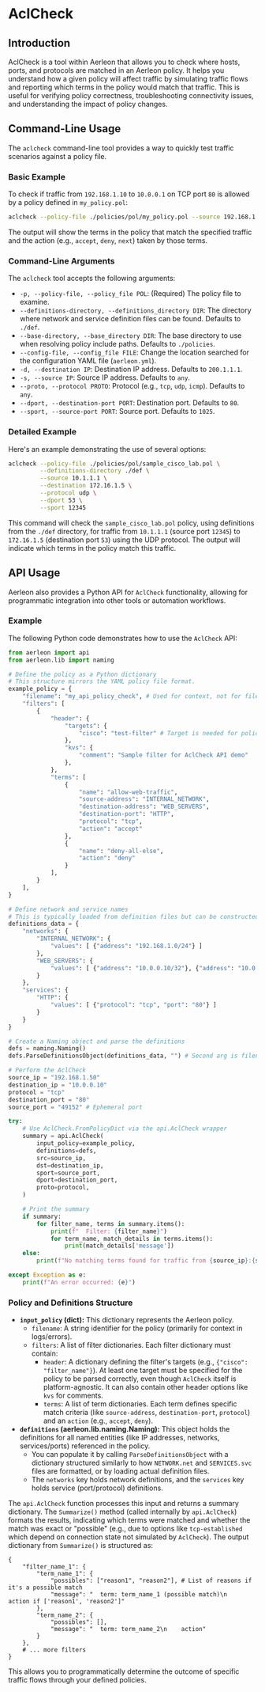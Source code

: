 # AclCheck

## Introduction

AclCheck is a tool within Aerleon that allows you to check where hosts, ports, and protocols are matched in an Aerleon policy. It helps you understand how a given policy will affect traffic by simulating traffic flows and reporting which terms in the policy would match that traffic. This is useful for verifying policy correctness, troubleshooting connectivity issues, and understanding the impact of policy changes.

## Command-Line Usage

The `aclcheck` command-line tool provides a way to quickly test traffic scenarios against a policy file.

### Basic Example

To check if traffic from `192.168.1.10` to `10.0.0.1` on TCP port `80` is allowed by a policy defined in `my_policy.pol`:

```bash
aclcheck --policy-file ./policies/pol/my_policy.pol --source 192.168.1.10 --destination 10.0.0.1 --protocol tcp --dport 80
```

The output will show the terms in the policy that match the specified traffic and the action (e.g., `accept`, `deny`, `next`) taken by those terms.

### Command-Line Arguments

The `aclcheck` tool accepts the following arguments:

*   `-p, --policy-file, --policy_file POL`: (Required) The policy file to examine.
*   `--definitions-directory, --definitions_directory DIR`: The directory where network and service definition files can be found. Defaults to `./def`.
*   `--base-directory, --base_directory DIR`: The base directory to use when resolving policy include paths. Defaults to `./policies`.
*   `--config-file, --config_file FILE`: Change the location searched for the configuration YAML file (`aerleon.yml`).
*   `-d, --destination IP`: Destination IP address. Defaults to `200.1.1.1`.
*   `-s, --source IP`: Source IP address. Defaults to `any`.
*   `--proto, --protocol PROTO`: Protocol (e.g., `tcp`, `udp`, `icmp`). Defaults to `any`.
*   `--dport, --destination-port PORT`: Destination port. Defaults to `80`.
*   `--sport, --source-port PORT`: Source port. Defaults to `1025`.

### Detailed Example

Here's an example demonstrating the use of several options:

```bash
aclcheck --policy-file ./policies/pol/sample_cisco_lab.pol \
         --definitions-directory ./def \
         --source 10.1.1.1 \
         --destination 172.16.1.5 \
         --protocol udp \
         --dport 53 \
         --sport 12345
```

This command will check the `sample_cisco_lab.pol` policy, using definitions from the `./def` directory, for traffic from `10.1.1.1` (source port `12345`) to `172.16.1.5` (destination port `53`) using the UDP protocol. The output will indicate which terms in the policy match this traffic.

## API Usage

Aerleon also provides a Python API for `AclCheck` functionality, allowing for programmatic integration into other tools or automation workflows.

### Example

The following Python code demonstrates how to use the `AclCheck` API:

```python
from aerleon import api
from aerleon.lib import naming

# Define the policy as a Python dictionary
# This structure mirrors the YAML policy file format.
example_policy = {
    "filename": "my_api_policy_check", # Used for context, not for file output in AclCheck
    "filters": [
        {
            "header": {
                "targets": {
                    "cisco": "test-filter" # Target is needed for policy parsing
                },
                "kvs": {
                    "comment": "Sample filter for AclCheck API demo"
                },
            },
            "terms": [
                {
                    "name": "allow-web-traffic",
                    "source-address": "INTERNAL_NETWORK",
                    "destination-address": "WEB_SERVERS",
                    "destination-port": "HTTP",
                    "protocol": "tcp",
                    "action": "accept"
                },
                {
                    "name": "deny-all-else",
                    "action": "deny"
                }
            ],
        }
    ],
}

# Define network and service names
# This is typically loaded from definition files but can be constructed in code.
definitions_data = {
    "networks": {
        "INTERNAL_NETWORK": {
            "values": [ {"address": "192.168.1.0/24"} ]
        },
        "WEB_SERVERS": {
            "values": [ {"address": "10.0.0.10/32"}, {"address": "10.0.0.11/32"} ]
        }
    },
    "services": {
        "HTTP": {
            "values": [ {"protocol": "tcp", "port": "80"} ]
        }
    }
}

# Create a Naming object and parse the definitions
defs = naming.Naming()
defs.ParseDefinitionsObject(definitions_data, "") # Second arg is filename context

# Perform the AclCheck
source_ip = "192.168.1.50"
destination_ip = "10.0.0.10"
protocol = "tcp"
destination_port = "80"
source_port = "49152" # Ephemeral port

try:
    # Use AclCheck.FromPolicyDict via the api.AclCheck wrapper
    summary = api.AclCheck(
        input_policy=example_policy,
        definitions=defs,
        src=source_ip,
        dst=destination_ip,
        sport=source_port,
        dport=destination_port,
        proto=protocol,
    )

    # Print the summary
    if summary:
        for filter_name, terms in summary.items():
            print(f"  Filter: {filter_name}")
            for term_name, match_details in terms.items():
                print(match_details['message'])
    else:
        print(f"No matching terms found for traffic from {source_ip}:{source_port} to {destination_ip}:{destination_port} ({protocol}).")

except Exception as e:
    print(f"An error occurred: {e}")

```

### Policy and Definitions Structure

*   **`input_policy` (dict):** This dictionary represents the Aerleon policy.
    *   `filename`: A string identifier for the policy (primarily for context in logs/errors).
    *   `filters`: A list of filter dictionaries. Each filter dictionary must contain:
        *   `header`: A dictionary defining the filter's targets (e.g., `{"cisco": "filter_name"}`). At least one target must be specified for the policy to be parsed correctly, even though `AclCheck` itself is platform-agnostic. It can also contain other header options like `kvs` for comments.
        *   `terms`: A list of term dictionaries. Each term defines specific match criteria (like `source-address`, `destination-port`, `protocol`) and an `action` (e.g., `accept`, `deny`).
*   **`definitions` (aerleon.lib.naming.Naming):** This object holds the definitions for all named entities (like IP addresses, networks, services/ports) referenced in the policy.
    *   You can populate it by calling `ParseDefinitionsObject` with a dictionary structured similarly to how `NETWORK.net` and `SERVICES.svc` files are formatted, or by loading actual definition files.
    *   The `networks` key holds network definitions, and the `services` key holds service (port/protocol) definitions.

The `api.AclCheck` function processes this input and returns a summary dictionary. The `Summarize()` method (called internally by `api.AclCheck`) formats the results, indicating which terms were matched and whether the match was exact or "possible" (e.g., due to options like `tcp-established` which depend on connection state not simulated by `AclCheck`).
The output dictionary from `Summarize()` is structured as:

```
{
    "filter_name_1": {
        "term_name_1": {
            "possibles": ["reason1", "reason2"], # List of reasons if it's a possible match
            "message": "  term: term_name_1 (possible match)\n    action if ['reason1', 'reason2']"
        },
        "term_name_2": {
            "possibles": [],
            "message": "  term: term_name_2\n    action"
        }
    },
    # ... more filters
}
```

This allows you to programmatically determine the outcome of specific traffic flows through your defined policies.
